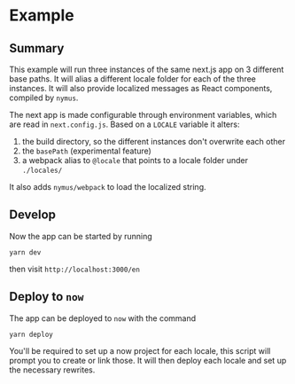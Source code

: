 # Example

## Summary

This example will run three instances of the same next.js app on 3 different base paths. It will alias a different locale folder for each of the three instances. It will also provide localized messages as React components, compiled by `nymus`.

The next app is made configurable through environment variables, which are read in `next.config.js`. Based on a `LOCALE` variable it alters:

1. the build directory, so the different instances don't overwrite each other
2. the `basePath` (experimental feature)
3. a webpack alias to `@locale` that points to a locale folder under `./locales/`

It also adds `nymus/webpack` to load the localized string.

## Develop

Now the app can be started by running

```
yarn dev
```

then visit `http://localhost:3000/en`

## Deploy to `now`

The app can be deployed to `now` with the command

```
yarn deploy
```

You'll be required to set up a now project for each locale, this script will prompt you to create or link those. It will then deploy each locale and set up the necessary rewrites.
